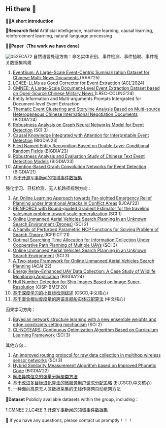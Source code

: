 ## Hi there 👋

🙋‍♀️**A short introduction** 

🌈**Research field** Artificial intelligence, machine learning, causal learning, reinforcement learning, natural language processing

👩‍💻**Paper（The work we have done）**

![052ECA72](https://github.com/user-attachments/assets/bede310d-2e1f-4f30-bf53-f073382ca3a2)
自然语言处理方向：命名实体识别、事件检测、事件抽取、事件相关数据集构建

1. [EventSum: A Large-Scale Event-Centric Summarization Dataset for Chinese Multi-News Documents ](https://arxiv.org/abs/2412.11814) (AAAI'25)
2. [LC4EE: LLMs as Good Corrector for Event Extraction ](https://aclanthology.org/2024.findings-acl.715/) (ACL'2024)
3. [CMNEE: A Large-Scale Document-Level Event Extraction Dataset based on Open-Source Chinese Military News ](https://aclanthology.org/2024.lrec-main.299/) (LREC-COLING'24)
4. Entity Information and Multi-arguments Prompts Intergrated for Document-level Event Extraction
5. [Thematic Event Clustering and Storyline Analysis Based on Multi-source Heterogeneous Chinese International Negotiation Documents](https://ieeexplore.ieee.org/document/10808720) (BIGDIA'24)
6. [Robustness Analysis on Graph Neural Networks Model for Event Detection](https://www.sciencedirect.com/science/article/pii/S0950705125002680) (SCI 3)
7. [Causal Knowledge Integrated with Attention for Interpretable Event Detection](https://ieeexplore.ieee.org/document/10429095) (BIGDIA'23)  
8. [Filed Named Entity Recognition Based on Double Layer Conditional Random Fields](https://ieeexplore.ieee.org/document/10429568) (BIGDIA'23)
9. [Robustness Analysis and Evaluation Study of Chinese Text Event Detection Models](https://ieeexplore.ieee.org/document/10429355) (BIGDIA'23)
10. [Attention-Based Graph Convolution Networks for Event Detection](https://ieeexplore.ieee.org/abstract/document/9619647) (BIGDIA'21)  
11. [基于开源军事新闻的领域事件数据集](https://d.wanfangdata.com.cn/periodical/zgkxsj202301031) 

强化学习、目标检测、无人机路径规划方向：

1. [An Online Learning Approach towards Far-sighted Emergency Relief Planning under Intentional Attacks in Conflict Areas](https://www.ijcai.org/proceedings/2022/649) (IJCAI'22)
2. [REINFORCE with Bound-guided Gradient Estimator for the traveling salesman problem toward scale generalization](https://www.sciencedirect.com/science/article/abs/pii/S095219762401978X) (SCI 1)
3. [Online Unmanned Aerial Vehicles Search Planning in an Unknown Search Environment (Drones)](https://www.mdpi.com/journal/drones) (SCI 2)
4.  [A Family of Perturbed Parametric NCP Functions for Solving Problem of Search Theory ](https://dl.acm.org/doi/abs/10.1145/3474198.3478180) (ICFEICT'21)
5. [Optimal Searching Time Allocation for Information Collection Under Cooperative Path Planning of Multiple UAVs](https://ieeexplore.ieee.org/abstract/document/9581056/authors#full-text-header)  (SCI 3)
6. [Online Unmanned Aerial Vehicles Search Planning in an Unknown Search Environment](https://www.mdpi.com/2504-446X/8/7/336) (SCI 3)
7. [A Two-stage Framework for Online Unmanned Aerial Vehicles Search Planning](https://dl.acm.org/doi/10.1145/3579731.3579806) (ACAI'22)
8. [Energy Relay-Enhanced UAV Data Collection: A Case Study of Wildlife Monitoring Application](https://ieeexplore.ieee.org/document/10808312) (BIGDIA'24)
9. [Hull Number Detection for Ship Images Based on Image Super-Resolution](https://ieeexplore.ieee.org/document/9263636) (CISP-BMEI'20)
13. [基于深度学习的小目标检测综述](https://d.wanfangdata.com.cn/periodical/jsjgcykx202108012)  (CSCD,中文核心)
14. [基于混合相似度度量的跨语言舰船实体匹配算法](https://d.wanfangdata.com.cn/periodical/zzdxxb202204002) (中文核心）

因果学习方向：
1. [Bayesian network structure learning with a new ensemble weights and edge constraints setting mechanism](https://link.springer.com/article/10.1007/s40747-024-01485-1) (SCI 2)
2. [CL-NOTEARS: Continuous Optimization Algorithm Based on Curriculum Learning Framework](https://www.mdpi.com/2227-7390/12/17/2640) (SCI 3)
   
其他方向：
1. [An improved routing protocol for raw data collection in multihop wireless sensor networks](https://www.sciencedirect.com/science/article/pii/S0140366422000597) (SCI 3)
2. [Hybrid Similarity Measurement Algorithm based on Improved Phonetic Code](https://ieeexplore.ieee.org/document/9874206) (BIGDIA'22)
3. [网络异构信息的张量分解聚类方法](https://d.wanfangdata.com.cn/periodical/gfkjdxxb201805022)
4. [基于改进多目标进化算法的微服务用户请求分配策略](https://d.wanfangdata.com.cn/periodical/jsjkx202110045) (EI,CSCD,中文核心)
5. 一种面向高原无人区数据采集的无线传感网自动组网方法

🍿**Dataset**  Publicly available datasets within the group, including：

1.[CMNEE](https://aclanthology.org/2024.lrec-main.299/)
2.[LC4EE](https://aclanthology.org/2024.findings-acl.715/)
3.[开源军事新闻的领域事件数据集](https://d.wanfangdata.com.cn/periodical/zgkxsj202301031)

🧙 If you have any questions, please contact us promptly！！！
